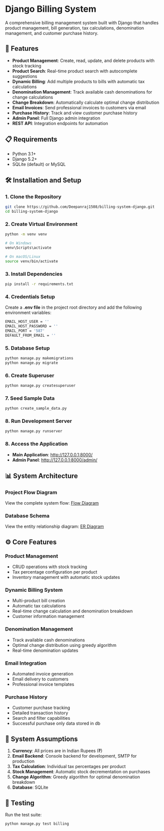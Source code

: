 # Django Billing System

A comprehensive billing management system built with Django that handles product management, bill generation, tax calculations, denomination management, and customer purchase history.

## 🚀 Features

- **Product Management**: Create, read, update, and delete products with stock tracking
- **Product Search**: Real-time product search with autocomplete suggestions
- **Dynamic Billing**: Add multiple products to bills with automatic tax calculations
- **Denomination Management**: Track available cash denominations for change calculations
- **Change Breakdown**: Automatically calculate optimal change distribution
- **Email Invoices**: Send professional invoices to customers via email
- **Purchase History**: Track and view customer purchase history
- **Admin Panel**: Full Django admin integration
- **REST API**: Integration endpoints for automation

## 📋 Requirements

- Python 3.1+
- Django 5.2+
- SQLite (default) or MySQL

## 🛠️ Installation and Setup

### 1. Clone the Repository

```bash
git clone https://github.com/Deepanraj1508/billing-system-django.git
cd billing-system-django
```

### 2. Create Virtual Environment

```bash
python -m venv venv

# On Windows
venv\Scripts\activate

# On macOS/Linux
source venv/bin/activate
```

### 3. Install Dependencies

```bash
pip install -r requirements.txt
```

### 4. Credentials Setup

Create a **.env file** in the project root directory and add the following environment variables:

```bash
EMAIL_HOST_USER = ''
EMAIL_HOST_PASSWORD = ''
EMAIL_PORT = '587'
DEFAULT_FROM_EMAIL = ''
```

### 5. Database Setup

```bash
python manage.py makemigrations
python manage.py migrate
```

### 6. Create Superuser

```bash
python manage.py createsuperuser
```

### 7. Seed Sample Data

```bash
python create_sample_data.py
```

### 8. Run Development Server

```bash
python manage.py runserver
```

### 8. Access the Application

- **Main Application**: http://127.0.0.1:8000/
- **Admin Panel**: http://127.0.0.1:8000/admin/

## 📊 System Architecture

### Project Flow Diagram

View the complete system flow: [Flow Diagram](https://github.com/Deepanraj1508/billing-system-django/blob/main/Flow%20Diagram.png)

### Database Schema

View the entity relationship diagram: [ER Diagram](https://github.com/Deepanraj1508/billing-system-django/blob/main/ER%20Diagram.png)

## ⚙️ Core Features

### Product Management

- CRUD operations with stock tracking
- Tax percentage configuration per product
- Inventory management with automatic stock updates

### Dynamic Billing System

- Multi-product bill creation
- Automatic tax calculations
- Real-time change calculation and denomination breakdown
- Customer information management

### Denomination Management

- Track available cash denominations
- Optimal change distribution using greedy algorithm
- Real-time denomination updates

### Email Integration

- Automated invoice generation
- Email delivery to customers
- Professional invoice templates

### Purchase History

- Customer purchase tracking
- Detailed transaction history
- Search and filter capabilities
- Successful purchase only data stored in db

## 📝 System Assumptions

1. **Currency**: All prices are in Indian Rupees (₹)
2. **Email Backend**: Console backend for development, SMTP for production
3. **Tax Calculation**: Individual tax percentages per product
4. **Stock Management**: Automatic stock decrementation on purchases
5. **Change Algorithm**: Greedy algorithm for optimal denomination breakdown
6. **Database**: SQLite

## 🧪 Testing

Run the test suite:

```bash
python manage.py test billing
```
